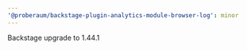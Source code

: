 ```yaml
---
'@proberaum/backstage-plugin-analytics-module-browser-log': minor
---
```


Backstage upgrade to 1.44.1
